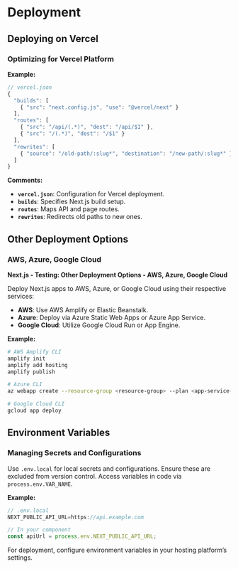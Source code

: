 # Deployment

## Deploying on Vercel
### Optimizing for Vercel Platform

**Example:**

```ts
// vercel.json
{
  "builds": [
    { "src": "next.config.js", "use": "@vercel/next" }
  ],
  "routes": [
    { "src": "/api/(.*)", "dest": "/api/$1" },
    { "src": "/(.*)", "dest": "/$1" }
  ],
  "rewrites": [
    { "source": "/old-path/:slug*", "destination": "/new-path/:slug*" }
  ]
}
```

**Comments:**
- **`vercel.json`**: Configuration for Vercel deployment.
- **`builds`**: Specifies Next.js build setup.
- **`routes`**: Maps API and page routes.
- **`rewrites`**: Redirects old paths to new ones.



## Other Deployment Options
### AWS, Azure, Google Cloud

**Next.js - Testing: Other Deployment Options - AWS, Azure, Google Cloud**

Deploy Next.js apps to AWS, Azure, or Google Cloud using their respective services:

- **AWS**: Use AWS Amplify or Elastic Beanstalk.
- **Azure**: Deploy via Azure Static Web Apps or Azure App Service.
- **Google Cloud**: Utilize Google Cloud Run or App Engine.

**Example:**

```sh
# AWS Amplify CLI
amplify init
amplify add hosting
amplify publish

# Azure CLI
az webapp create --resource-group <resource-group> --plan <app-service-plan> --name <app-name> --runtime "NODE|14-lts"

# Google Cloud CLI
gcloud app deploy
```



## Environment Variables
### Managing Secrets and Configurations

Use `.env.local` for local secrets and configurations. Ensure these are excluded from version control. Access variables in code via `process.env.VAR_NAME`.

**Example:**

```js
// .env.local
NEXT_PUBLIC_API_URL=https://api.example.com

// In your component
const apiUrl = process.env.NEXT_PUBLIC_API_URL;
```

For deployment, configure environment variables in your hosting platform’s settings.